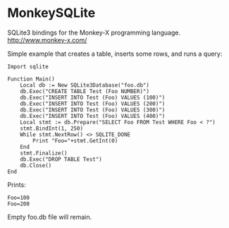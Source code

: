 # MonkeySQLite

SQLite3 bindings for the Monkey-X programming language.
http://www.monkey-x.com/

Simple example that creates a table, inserts some rows, and runs a query:

    Import sqlite
    
    Function Main()
        Local db := New SQLite3Database("foo.db")
        db.Exec("CREATE TABLE Test (Foo NUMBER)")
        db.Exec("INSERT INTO Test (Foo) VALUES (100)")
        db.Exec("INSERT INTO Test (Foo) VALUES (200)")
        db.Exec("INSERT INTO Test (Foo) VALUES (300)")
        db.Exec("INSERT INTO Test (Foo) VALUES (400)")
        Local stmt := db.Prepare("SELECT Foo FROM Test WHERE Foo < ?")
        stmt.BindInt(1, 250)
        While stmt.NextRow() <> SQLITE_DONE
            Print "Foo="+stmt.GetInt(0)
        End
        stmt.Finalize()
        db.Exec("DROP TABLE Test")
        db.Close()
    End
    
Prints:

    Foo=100
    Foo=200

Empty foo.db file will remain.
